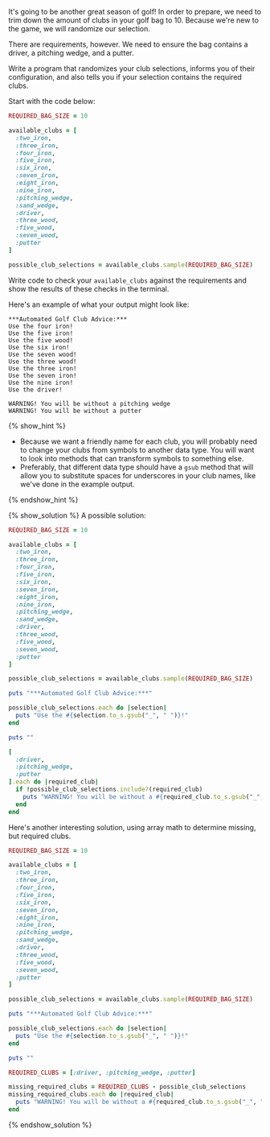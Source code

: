 It's going to be another great season of golf!
In order to prepare, we need to trim down the amount of clubs in your golf bag to 10.
Because we're new to the game, we will randomize our selection.

There are requirements, however.
We need to ensure the bag contains a driver, a pitching wedge, and a putter.

Write a program that randomizes your club selections,
informs you of their configuration,
and also tells you if your selection contains the required clubs.

Start with the code below:

```ruby
REQUIRED_BAG_SIZE = 10

available_clubs = [
  :two_iron,
  :three_iron,
  :four_iron,
  :five_iron,
  :six_iron,
  :seven_iron,
  :eight_iron,
  :nine_iron,
  :pitching_wedge,
  :sand_wedge,
  :driver,
  :three_wood,
  :five_wood,
  :seven_wood,
  :putter
]

possible_club_selections = available_clubs.sample(REQUIRED_BAG_SIZE)
```

Write code to check your `available_clubs` against the requirements and show the results of these checks in the terminal.

Here's an example of what your output might look like:

```no-highlight
***Automated Golf Club Advice:***
Use the four iron!
Use the five iron!
Use the five wood!
Use the six iron!
Use the seven wood!
Use the three wood!
Use the three iron!
Use the seven iron!
Use the nine iron!
Use the driver!

WARNING! You will be without a pitching wedge
WARNING! You will be without a putter
```

{% show_hint %}

* Because we want a friendly name for each club,
  you will probably need to change your clubs from symbols to another data type. You will want to look into methods that can transform symbols to something else.
* Preferably, that different data type should have a `gsub` method that will allow you to substitute spaces for underscores in your club names, like we've done in the example output.

{% endshow_hint %}

{% show_solution %}
A possible solution:

```ruby
REQUIRED_BAG_SIZE = 10

available_clubs = [
  :two_iron,
  :three_iron,
  :four_iron,
  :five_iron,
  :six_iron,
  :seven_iron,
  :eight_iron,
  :nine_iron,
  :pitching_wedge,
  :sand_wedge,
  :driver,
  :three_wood,
  :five_wood,
  :seven_wood,
  :putter
]

possible_club_selections = available_clubs.sample(REQUIRED_BAG_SIZE)

puts "***Automated Golf Club Advice:***"

possible_club_selections.each do |selection|
  puts "Use the #{selection.to_s.gsub("_", " ")}!"
end

puts ""

[
  :driver,
  :pitching_wedge,
  :putter
].each do |required_club|
  if !possible_club_selections.include?(required_club)
    puts "WARNING! You will be without a #{required_club.to_s.gsub("_", " ")}"
  end
end

```

Here's another interesting solution,
using array math to determine missing, but required clubs.

```ruby
REQUIRED_BAG_SIZE = 10

available_clubs = [
  :two_iron,
  :three_iron,
  :four_iron,
  :five_iron,
  :six_iron,
  :seven_iron,
  :eight_iron,
  :nine_iron,
  :pitching_wedge,
  :sand_wedge,
  :driver,
  :three_wood,
  :five_wood,
  :seven_wood,
  :putter
]

possible_club_selections = available_clubs.sample(REQUIRED_BAG_SIZE)

puts "***Automated Golf Club Advice:***"

possible_club_selections.each do |selection|
  puts "Use the #{selection.to_s.gsub("_", " ")}!"
end

puts ""

REQUIRED_CLUBS = [:driver, :pitching_wedge, :putter]

missing_required_clubs = REQUIRED_CLUBS - possible_club_selections
missing_required_clubs.each do |required_club|
  puts "WARNING! You will be without a #{required_club.to_s.gsub("_", " ")}"
end
```
{% endshow_solution %}
